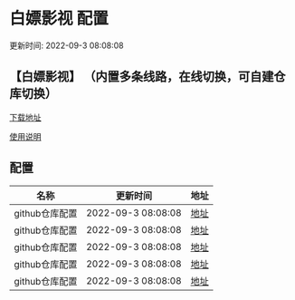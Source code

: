 # 白嫖影视 配置

更新时间: 2022-09-3 08:08:08

## 【白嫖影视】 （内置多条线路，在线切换，可自建仓库切换）

[下载地址](https://github.com/333/3/raw/branch/3/3/白嫖影视_1.0.5.apk)

[使用说明](https://github.com/333/3/raw/branch/3/README.md)

## 配置


|   名称  | 更新时间  |地址  |
|  ----  | ----  |----  |
|  github仓库配置 | 2022-09-3 08:08:08 |[地址](https://github.com/333/3/raw/branch/3) |
|  github仓库配置 | 2022-09-3 08:08:08 |[地址](https://github.com/333/3/raw/branch/3) |
|  github仓库配置 | 2022-09-3 08:08:08 |[地址](https://github.com/333/3/raw/branch/3) |
|  github仓库配置 | 2022-09-3 08:08:08 |[地址](https://github.com/333/3/raw/branch/3) |
|  github仓库配置 | 2022-09-3 08:08:08 |[地址](https:/github.com/333/3/raw/branch/3) |